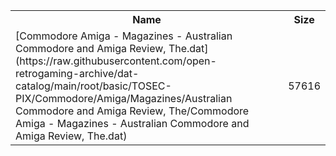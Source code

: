 <table>
<tr><th>Name</th><th>Size</th></tr>
<tr><td>[Commodore Amiga - Magazines - Australian Commodore and Amiga Review, The.dat](https://raw.githubusercontent.com/open-retrogaming-archive/dat-catalog/main/root/basic/TOSEC-PIX/Commodore/Amiga/Magazines/Australian Commodore and Amiga Review, The/Commodore Amiga - Magazines - Australian Commodore and Amiga Review, The.dat)</td><td>57616</td></tr>
</table>
